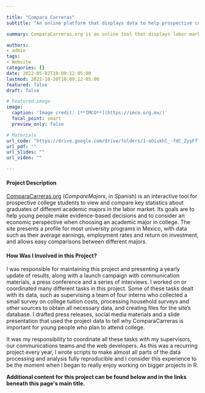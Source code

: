 ```yaml
---

title: "Compara Carreras"
subtitle: "An online platform that displays data to help prospective college students make informed decisions about their choice of academic major from an economical perspective."

summary: ComparaCarreras.org is an online tool that displays labor market data of college graduates in Mexico, like average earnings, employment rates and return on investment, and allows easy comparisons between different majors. This site helps prospective college students to know the economical costs, benefits and risks associated with graduating from different academic programs, so that their choice can balance their interests and aptitudes with their financial expectations.

authors:
- admin
tags: 
- Website
categories: []
date: 2022-05-02T10:09:12-05:00
lastmod: 2022-10-20T10:09:12-05:00
featured: false
draft: false

# Featured image
image:
  caption: 'Image credit: [**IMCO**](https://imco.org.mx/)' 
  focal_point: smart
  preview_only: false

# Materials
url_code: "https://drive.google.com/drive/folders/1-aOiukhl_-fdC_ZyyFfTMlTRk84vBovZ?usp=sharing"
url_pdf: ""
url_slides: ""
url_video: ""

---
```


#### Project Description

[ComparaCarreras.org](https://imco.org.mx/comparacarreras/) (_CompareMajors_, in Spanish) is an interactive tool for prospective college students to view and compare key statistics about graduates of different academic majors in the labor market. Its goals are to help young people make evidence-based decisions and to consider an economic perspective when choosing an academic major in college. The site presents a profile for most university programs in Mexico, with data such as their average earnings, employment rates and return on investment, and allows easy comparisons between different majors.

#### How Was I Involved in this Project?

I was responsible for maintaining this project and presenting a yearly update of results, along with a launch campaign with communication materials, a press conference and a series of interviews. I worked on or coordinated many different tasks in this project. Some of these tasks dealt with its data, such as supervising a team of four interns who collected a small survey on college tuition costs, processing household surveys and other sources to obtain all necessary data, and creating files for the site’s database. I drafted press releases, social media materials and a slide presentation that used the project data to tell why ComparaCarreras is important for young people who plan to attend college. 


It was my responsibility to coordinate all these tasks with my supervisors, our communications teams and the web developers. As this was a recurring project every year, I wrote scripts to make almost all parts of the data processing and analysis fully reproducible and I consider this experience to be the moment when I began to really enjoy working on bigger projects in R.

**Additional content for this project can be found below and in the links beneath this page's main title.**